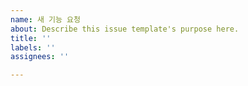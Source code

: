 ```yaml
---
name: 새 기능 요청
about: Describe this issue template's purpose here.
title: ''
labels: ''
assignees: ''

---
```



